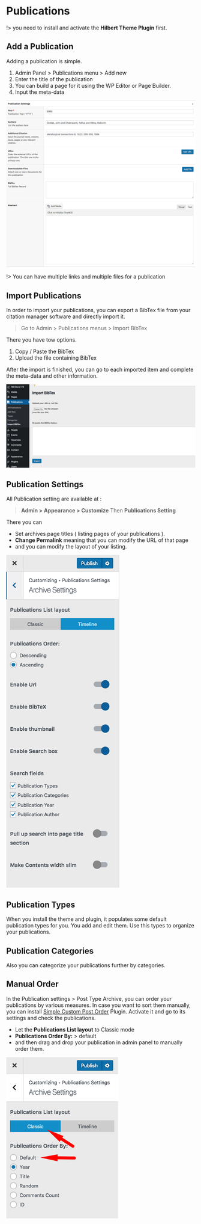# Publications

!> you need to install and activate the **Hilbert Theme Plugin** first.

## Add a Publication
Adding a publication is simple.
1. Admin Panel > Publications menu > Add new
2. Enter the title of the publication
3. You can build a page for it using the WP Editor or Page Builder.
4. Input the meta-data

![Image Title](img/pubs1.png) 

!> You can have multiple links and multiple files for a publication

## Import Publications
In order to import your publications, you can export a BibTex file from your citation manager software and directly import it. 

> Go to Admin > Publications menus > Import BibTex

There you have tow options.
1. Copy / Paste the BibTex 
2. Upload the file containing BibTex

After the import is finished, you can go to each imported item and complete the meta-data and other information.

![Image Title](img/pubs2.png) 

## Publication Settings
All Publication setting are available at :
> **Admin > Appearance > Customize**  Then **Publications Setting**

There you can 
* Set archives page titles ( listing pages of your publications ).
* **Change Permalink** meaning that you can modify the URL of that page
* and you can modify the layout of your listing.

![Image Title](img/pubs3.png) 

## Publication Types
When you install the theme and plugin, it populates some default publication types for you. You add and edit them. Use this types to organize your publications.

## Publication Categories
Also you can categorize your publications further by categories. 

## Manual Order
In the Publication settings > Post Type Archive, you can order your publications by various measures. In case you want to sort them manually, you can install [Simple Custom Post Order](https://wordpress.org/plugins/simple-custom-post-order/) Plugin. Activate it and go to its settings and check the publications. 
* Let the **Publications List layout** to Classic mode
* **Publications Order By:** > default
* and then drag and drop your publication in admin panel to manually order them.

![ordering](img/pubs4.png) 

